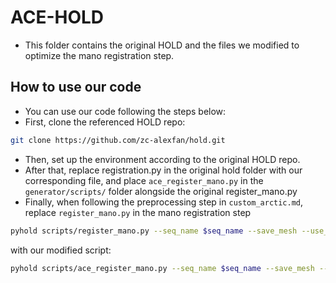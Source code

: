 
# ACE-HOLD
 * This folder contains the original HOLD and the files we modified to optimize the mano registration step.
## How to use our code
 * You can use our code following the steps below:
 * First, clone the referenced HOLD repo:
 ```bash
 git clone https://github.com/zc-alexfan/hold.git
```
* Then, set up the environment according to the original HOLD repo.
* After that, replace registration.py in the original hold folder with our corresponding file, and place `ace_register_mano.py` in the `generator/scripts/` folder alongside the original register_mano.py
* Finally, when following the preprocessing step in `custom_arctic.md`, replace `register_mano.py` in the mano registration step
```bash
pyhold scripts/register_mano.py --seq_name $seq_name --save_mesh --use_beta_loss
```
with our modified script:
```bash
pyhold scripts/ace_register_mano.py --seq_name $seq_name --save_mesh --use_beta_loss
```


